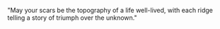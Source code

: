 "May your scars be the topography of a life well-lived, with each ridge telling a story of triumph over the unknown."

